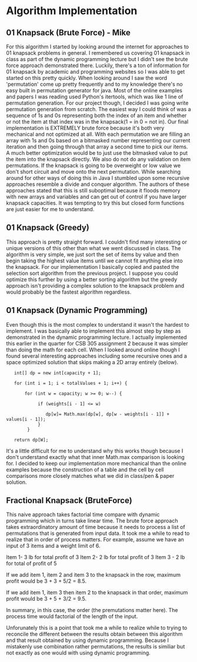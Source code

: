 # Algorithm Implementation

## 01 Knapsack (Brute Force) - Mike
For this algorithm I started by looking around the internet for approaches to 01 knapsack problems in general. I remembered us covering 01 knapsack in class as part of the dynamic programming lecture but I didn't see the brute force approach demonstrated there. Luckily, there's a ton of information for 01 knapsack by academic and programming websites so I was able to get started on this pretty quickly. When looking around I saw the word 'permutation' come up pretty frequently and to my knowledge there's no easy built in permutation generator for java. Most of the online examples and papers I was reading used Python's itertools, which was like 1 line of permutation generation. For our project though, I decided I was going write permutation generation from scratch. The easiest way I could think of was a sequence of 1s and 0s representing both the index of an item and whether or not the item at that index was in the knapsack(1 = in 0 = not in). Our final implementation is EXTREMELY brute force because it's both very mechanical and not optimized at all. With each permutation we are filling an array with 1s and 0s based on a bitmasked number representing our current iteration and then going through that array a second time to pick our items. A much better optimization would be to just use the bitmasked value to put the item into the knapsack directly. We also do not do any validation on item permutations. If the knapsack is going to be overweight or low value we don't short circuit and move onto the next permutation. While searching around for other ways of doing this in Java I stumbled upon some recursive approaches resemble a divide and conquer algorithm. The authors of these approaches stated that this is still suboptimal because it floods memory with new arrays and variables and can get out of control if you have larger knapsack capacities. It was tempting to try this but closed form functions are just easier for me to understand.

## 01 Knapsack (Greedy)
This approach is pretty straight forward. I couldn't find many interesting or unique versions of this other than what we went discussed in class. The algorithm is very simple, we just sort the set of items by value and then begin taking the highest value items until we cannot fit anything else into the knapsack. For our implementation I basically copied and pasted the selection sort algorithm from the previous project. I suppose you could optimize this further by using a better sorting algorithm but the greedy approach isn't providing a complex solution to the knapsack problem and would probably be the fastest algorithm regardless.

## 01 Knapsack (Dynamic Programming)
Even though this is the most complex to understand it wasn't the hardest to implement. I was basically able to implement this almost step by step as demonstrated in the dynamic programming lecture. I actually implemented this earlier in the quarter for  CSB 305 assignment 2  because it was simpler than doing the math for each cell. When I looked around online  though I found several interesting approaches including some recursive ones and a space optimized solution that skips making a 2D array entirely (below).

```
   int[] dp = new int[capacity + 1];
 
   for (int i = 1; i < totalValues + 1; i++) {

       for (int w = capacity; w >= 0; w--) {
 
            if (weights[i - 1] <= w)
 
               dp[w]= Math.max(dp[w], dp[w - weights[i - 1]] + values[i - 1]);
            }
        }
        
   return dp[W];
```
It's a little difficult for me to understand why this works though because I don't understand exactly what that inner Math.max comparison is looking for. I decided to keep our implementation more mechanical than the online examples because the construction of a table and the cell by cell comparisons more closely matches what we did in class/pen & paper solution. 

## Fractional Knapsack (BruteForce)
This naive approach takes factorial time compare with dynamic programming which in turns take linear time.  The brute force approach takes extraordinatory amount of time because it needs to process a list of permutations that is generated from input data.  It took me a while to read to realize that in order of process matters. For example, assume we have an input of 3 items and a weight limit of 6.

Item 1- 3 lb for total profit of 3
Item 2- 2 lb for total profit of 3
Item 3 - 2 lb for total of profit of 5

If we add item 1, item 2 and item 3 to the knapsack in the row, maximum profit would be 3 + 3 + 5/2 = 8.5.

If we add item 1, item 3 then item 2 to the knapsack in that order, maximum profit would be 3 + 5 + 3/2 = 9.5.

In summary, in this case, the order (the premutations matter here). The process time would factorial of the length of the input.

Unforunately this is a point that took me a while to realize while to trying to reconcile the different between the results obtain between this algorithm and that result obtained by using dynamic programming.  Because I mistakenly use combination rather permutations, the results is similiar but not exactly as one would with using dynamic programming.







